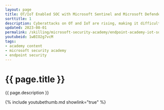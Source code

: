```yaml
---
layout: page
title: OT/IoT Enabled SOC with Microsoft Sentinel and Microsoft Defender for IoT
sorttitle: 1
description: Cyberattacks on OT and IoT are rising, making it difficult for SOCs to respond to emerging threats quickly and efficiently. Explore the security challenges of OT/IoT attacks and how it impacts managing security operations in today’s modern SOC.
updated: 2023-08-01
permalink: /skilling/microsoft-security-academy/endpoint-academy-iot-soc
youtubeid: 1wBIO2g7vcM
tags: 
- academy content
- microsoft security academy
- endpoint security
---
```


# {{ page.title }}

{{ page.description }}

{% include youtubethumb.md showlink="true" %}
